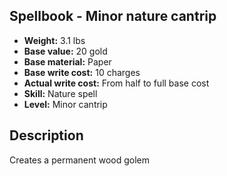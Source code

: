 ## Spellbook - Minor nature cantrip

- **Weight:** 3.1 lbs
- **Base value:** 20 gold
- **Base material:** Paper
- **Base write cost:** 10 charges
- **Actual write cost:** From half to full base cost
- **Skill:** Nature spell
- **Level:** Minor cantrip

## Description

Creates a permanent wood golem
